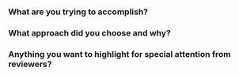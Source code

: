 ### What are you trying to accomplish?

<!-- Provide a description of the changes. Link to any related issues or projects. -->

### What approach did you choose and why?

<!-- Describe your thought process in making these changes. List any tradeoffs you made. Describe any alternative approaches you considered and why you discarded them. -->

### Anything you want to highlight for special attention from reviewers?